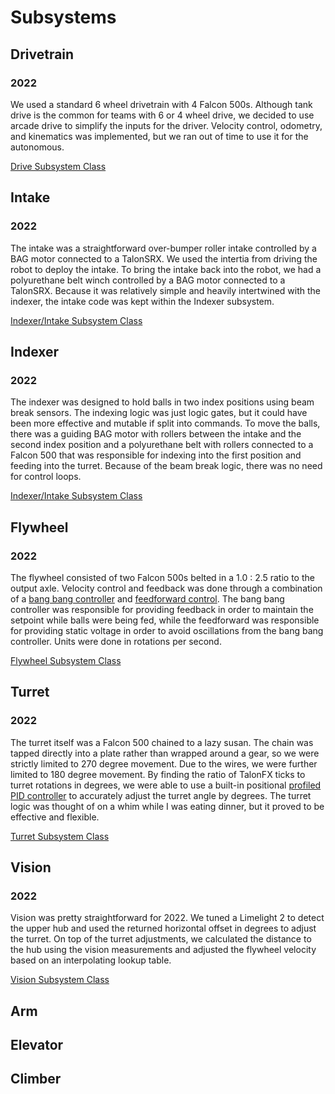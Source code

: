 # Subsystems

## Drivetrain

### 2022

We used a standard 6 wheel drivetrain with 4 Falcon 500s. Although tank drive is the common for teams with 6 or 4 wheel drive, we decided to use arcade drive to simplify the inputs for the driver. Velocity control, odometry, and kinematics was implemented, but we ran out of time to use it for the autonomous.

[Drive Subsystem Class](https://github.com/SHP-Robotics/2144-FRC2022/blob/master/src/main/java/frc/robot/subsystems/Drive.java)

## Intake

### 2022

The intake was a straightforward over-bumper roller intake controlled by a BAG motor connected to a TalonSRX. We used the intertia from driving the robot to deploy the intake. To bring the intake back into the robot, we had a polyurethane belt winch controlled by a BAG motor connected to a TalonSRX. Because it was relatively simple and heavily intertwined with the indexer, the intake code was kept within the Indexer subsystem.

[Indexer/Intake Subsystem Class](https://github.com/SHP-Robotics/2144-FRC2022/blob/master/src/main/java/frc/robot/subsystems/Indexer.java)

## Indexer

### 2022

The indexer was designed to hold balls in two index positions using beam break sensors. The indexing logic was just logic gates, but it could have been more effective and mutable if split into commands. To move the balls, there was a guiding BAG motor with rollers between the intake and the second index position and a polyurethane belt with rollers connected to a Falcon 500 that was responsible for indexing into the first position and feeding into the turret. Because of the beam break logic, there was no need for control loops.

[Indexer/Intake Subsystem Class](https://github.com/SHP-Robotics/2144-FRC2022/blob/master/src/main/java/frc/robot/subsystems/Indexer.java)

## Flywheel

### 2022

The flywheel consisted of two Falcon 500s belted in a 1.0 : 2.5 ratio to the output axle. Velocity control and feedback was done through a combination of a [bang bang controller](/advanced-concepts/control-systems?id=bang-bang-controller) and [feedforward control](/advanced-concepts/control-systems?id=feedforward-control). The bang bang controller was responsible for providing feedback in order to maintain the setpoint while balls were being fed, while the feedforward was responsible for providing static voltage in order to avoid oscillations from the bang bang controller. Units were done in rotations per second.

[Flywheel Subsystem Class](https://github.com/SHP-Robotics/2144-FRC2022/blob/master/src/main/java/frc/robot/subsystems/Flywheel.java)

## Turret

### 2022

The turret itself was a Falcon 500 chained to a lazy susan. The chain was tapped directly into a plate rather than wrapped around a gear, so we were strictly limited to 270 degree movement. Due to the wires, we were further limited to 180 degree movement. By finding the ratio of TalonFX ticks to turret rotations in degrees, we were able to use a built-in positional [profiled PID controller](/advanced-concepts/control-systems?id=profiled-pid-controller) to accurately adjust the turret angle by degrees. The turret logic was thought of on a whim while I was eating dinner, but it proved to be effective and flexible.

[Turret Subsystem Class](https://github.com/SHP-Robotics/2144-FRC2022/blob/master/src/main/java/frc/robot/subsystems/Turret.java)

## Vision

### 2022

Vision was pretty straightforward for 2022. We tuned a Limelight 2 to detect the upper hub and used the returned horizontal offset in degrees to adjust the turret. On top of the turret adjustments, we calculated the distance to the hub using the vision measurements and adjusted the flywheel velocity based on an interpolating lookup table.

[Vision Subsystem Class](https://github.com/SHP-Robotics/2144-FRC2022/blob/master/src/main/java/frc/robot/subsystems/Vision.java)

## Arm

## Elevator

## Climber